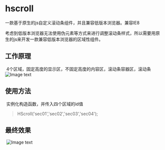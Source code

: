 ﻿# hscroll
一款基于原生的js自定义滚动条组件，并且兼容低版本浏览器。兼容IE8

考虑到低版本浏览器无法使用伪元素等方式来进行调整滚动条样式，所以需要用原生的js来开发一款兼容低版本浏览器的区域性组件。


## 工作原理
  
  4个区域，固定高度的显示区，不固定高度的内容区，滚动条容器区，滚动条
 ![Image text](https://github.com/iiling/hscroll/blob/master/img/01.png)

## 使用方法
  实例化构造函数，并传入四个区域的id值
  > HScroll('sec01','sec02','sec03','sec04'); 
  
## 最终效果
  ![Image text](https://github.com/iiling/hscroll/blob/master/img/02.gif)
